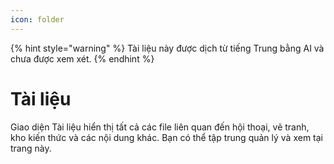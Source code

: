 ```yaml
---
icon: folder
---
```


{% hint style="warning" %}
Tài liệu này được dịch từ tiếng Trung bằng AI và chưa được xem xét.
{% endhint %}

# Tài liệu

Giao diện Tài liệu hiển thị tất cả các file liên quan đến hội thoại, vẽ tranh, kho kiến thức và các nội dung khác. Bạn có thể tập trung quản lý và xem tại trang này.